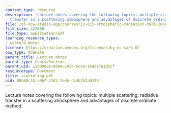 ```yaml
---
content_type: resource
description: 'Lecture notes covering the following topics: multiple scattering, radiative
  transfer in a scattering atmosphere and advantages of discrete ordinate method.'
file: /ol-ocw-studio-app/courses/12-815-atmospheric-radiation-fall-2006/88b86c33a9b743d32e4bdc4b7b2a9248_scattering.pdf
file_size: 322690
file_type: application/pdf
learning_resource_types:
- Lecture Notes
license: https://creativecommons.org/licenses/by-nc-sa/4.0/
ocw_type: OCWFile
parent_title: Lecture Notes
parent_type: CourseSection
parent_uid: 12600d0e-8de9-105b-6c5e-154517a183cf
resourcetype: Document
title: scattering.pdf
uid: 88b86c33-a9b7-43d3-2e4b-dc4b7b2a9248
---
```

Lecture notes covering the following topics: multiple scattering, radiative transfer in a scattering atmosphere and advantages of discrete ordinate method.